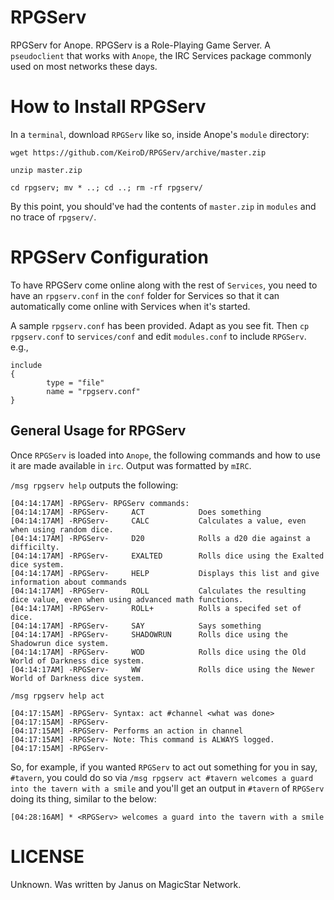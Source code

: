 # RPGServ
RPGServ for Anope. RPGServ is a Role-Playing Game Server. A `pseudoclient` that works with `Anope`, the IRC Services package commonly used on most networks these days.

# How to Install RPGServ

In a `terminal`, download `RPGServ` like so, inside Anope's `module` directory:

`wget https://github.com/KeiroD/RPGServ/archive/master.zip`

`unzip master.zip`

`cd rpgserv; mv * ..; cd ..; rm -rf rpgserv/`

By this point, you should've had the contents of `master.zip` in `modules` and no trace of `rpgserv/`.

# RPGServ Configuration

To have RPGServ come online along with the rest of `Services`, you need to have an `rpgserv.conf` in the `conf` folder for Services so that it can automatically come online with Services when it's started.

A sample `rpgserv.conf` has been provided. Adapt as you see fit. Then `cp rpgserv.conf` to `services/conf` and edit `modules.conf` to include `RPGServ`. e.g., 

```
include
{
        type = "file"
        name = "rpgserv.conf"
}
```

## General Usage for RPGServ
Once `RPGServ` is loaded into `Anope`, the following commands and how to use it are made available in `irc`. Output was formatted by `mIRC`.

`/msg rpgserv help` outputs the following:

```
[04:14:17AM] -RPGServ- RPGServ commands:
[04:14:17AM] -RPGServ-     ACT            Does something
[04:14:17AM] -RPGServ-     CALC           Calculates a value, even when using random dice.
[04:14:17AM] -RPGServ-     D20            Rolls a d20 die against a difficilty.
[04:14:17AM] -RPGServ-     EXALTED        Rolls dice using the Exalted dice system.
[04:14:17AM] -RPGServ-     HELP           Displays this list and give information about commands
[04:14:17AM] -RPGServ-     ROLL           Calculates the resulting dice value, even when using advanced math functions.
[04:14:17AM] -RPGServ-     ROLL+          Rolls a specifed set of dice.
[04:14:17AM] -RPGServ-     SAY            Says something
[04:14:17AM] -RPGServ-     SHADOWRUN      Rolls dice using the Shadowrun dice system.
[04:14:17AM] -RPGServ-     WOD            Rolls dice using the Old World of Darkness dice system.
[04:14:17AM] -RPGServ-     WW             Rolls dice using the Newer World of Darkness dice system.
```

`/msg rpgserv help act`

```
[04:17:15AM] -RPGServ- Syntax: act #channel <what was done>
[04:17:15AM] -RPGServ-  
[04:17:15AM] -RPGServ- Performs an action in channel
[04:17:15AM] -RPGServ- Note: This command is ALWAYS logged.
[04:17:15AM] -RPGServ-
```
So, for example, if you wanted `RPGServ` to act out something for you in say, `#tavern`, you could do so via `/msg rpgserv act #tavern welcomes a guard into the tavern with a smile` and you'll get an output in `#tavern` of `RPGServ` doing its thing, similar to the below:

`[04:28:16AM] * <RPGServ> welcomes a guard into the tavern with a smile`

# LICENSE

Unknown. Was written by Janus on MagicStar Network.

